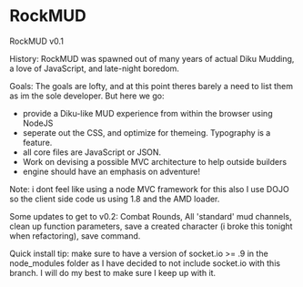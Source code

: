 RockMUD
=======

RockMUD v0.1

History:
RockMUD was spawned out of many years of actual Diku Mudding, a love of JavaScript, and
late-night boredom. 

Goals:
The goals are lofty, and at this point theres barely a need to list them as im the sole
developer. But here we go:

* provide a Diku-like MUD experience from within the browser using NodeJS
* seperate out the CSS, and optimize for themeing. Typography is a feature.
* all core files are JavaScript or JSON.
* Work on devising a possible MVC architecture to help outside builders
* engine should have an emphasis on adventure!

Note: i dont feel like using a node MVC framework for this also I use DOJO so
the client side code us using 1.8 and the AMD loader. 

Some updates to get to v0.2:
Combat Rounds, 
All 'standard' mud channels, 
clean up function parameters, 
save a created character (i broke this tonight when refactoring),
save command.

Quick install tip: make sure to have a version of socket.io >= .9 in the node_modules folder
as I have decided to not include socket.io with this branch. I will do my best to make sure
I keep up with it.
